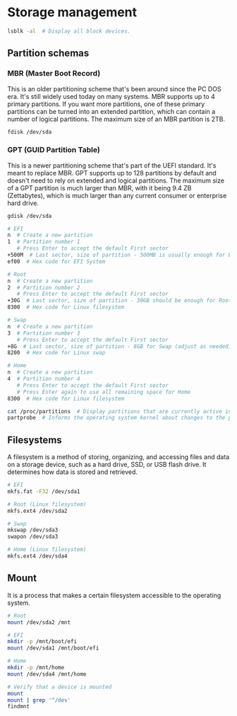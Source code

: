 # Storage management

``` sh
lsblk -al  # Display all block devices.
```

## Partition schemas

### MBR (Master Boot Record)
This is an older partitioning scheme that's been around since the PC DOS era. It's still widely used today on many systems. MBR supports up to 4 primary partitions. If you want more partitions, one of these primary partitions can be turned into an extended partition, which can contain a number of logical partitions. The maximum size of an MBR partition is 2TB.

``` sh
fdisk /dev/sda
```

### GPT (GUID Partition Table)
This is a newer partitioning scheme that's part of the UEFI standard. It's meant to replace MBR. GPT supports up to 128 partitions by default and doesn't need to rely on extended and logical partitions. The maximum size of a GPT partition is much larger than MBR, with it being 9.4 ZB (Zettabytes), which is much larger than any current consumer or enterprise hard drive.

``` sh
gdisk /dev/sda

# EFI
n  # Create a new partition
1  # Partition number 1
   # Press Enter to accept the default First sector
+500M  # Last sector, size of partition - 500MB is usually enough for EFI
ef00  # Hex code for EFI System

# Root
n  # Create a new partition
2  # Partition number 2
   # Press Enter to accept the default First sector
+30G  # Last sector, size of partition - 30GB should be enough for Root
8300  # Hex code for Linux filesystem

# Swap
n  # Create a new partition
3  # Partition number 3
   # Press Enter to accept the default First sector
+8G  # Last sector, size of partition - 8GB for Swap (adjust as needed)
8200  # Hex code for Linux swap

# Home
n  # Create a new partition
4  # Partition number 4
   # Press Enter to accept the default First sector
   # Press Enter again to use all remaining space for Home
8300  # Hex code for Linux filesystem

cat /proc/partitions  # Display partitions that are currently active in the system.
partprobe  # Informs the operating system kernel about changes to the partition table.

```

## Filesystems
A filesystem is a method of storing, organizing, and accessing files and data on a storage device, such as a hard drive, SSD, or USB flash drive. It determines how data is stored and retrieved.

``` sh
# EFI
mkfs.fat -F32 /dev/sda1

# Root (Linux filesystem)
mkfs.ext4 /dev/sda2

# Swap
mkswap /dev/sda3
swapon /dev/sda3

# Home (Linux filesystem)
mkfs.ext4 /dev/sda4
```

## Mount
It is a process that makes a certain filesystem accessible to the operating system.

``` sh
# Root
mount /dev/sda2 /mnt

# EFI
mkdir -p /mnt/boot/efi
mount /dev/sda1 /mnt/boot/efi

# Home
mkdir -p /mnt/home
mount /dev/sda4 /mnt/home
```

``` sh
# Verify that a device is mounted
mount
mount | grep '^/dev'
findmnt
```
